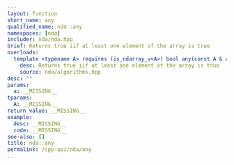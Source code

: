 ```yaml
---
layout: function
short_name: any
qualified_name: nda::any
namespaces: [nda]
includer: nda/nda.hpp
brief: Returns true iif at least one element of the array is true
overloads:
  template <typename A> requires (is_ndarray_v<A>) bool any(const A & a):
    desc: Returns true iif at least one element of the array is true
    source: nda/algorithms.hpp
desc: ""
params:
  a: __MISSING__
tparams:
  A: __MISSING__
return_value: __MISSING__
example:
  desc: __MISSING__
  code: __MISSING__
see-also: []
title: nda::any
permalink: /cpp-api/nda/any
...
```



